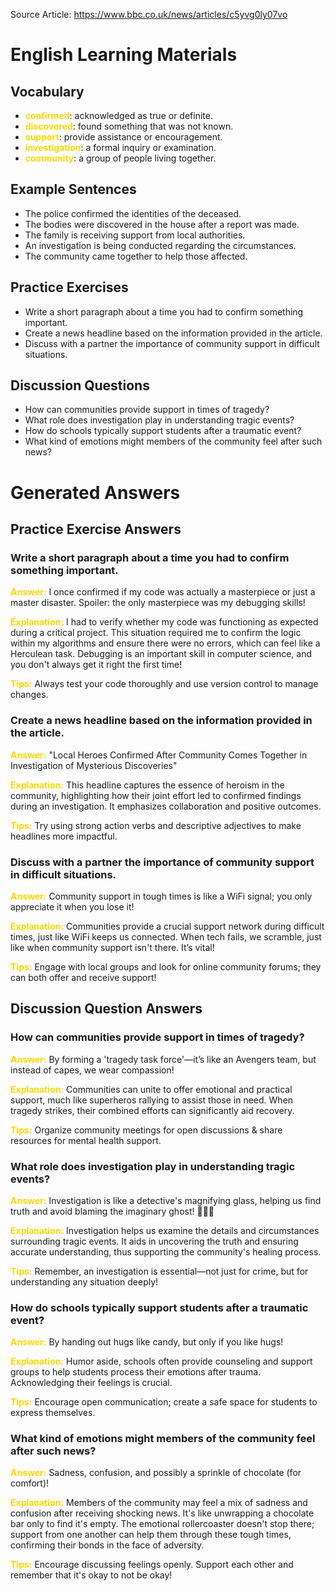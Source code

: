 Source Article: https://www.bbc.co.uk/news/articles/c5yvg0ly07vo

# English Learning Materials
## Vocabulary
- <span style="color: gold">**confirmed**</span>: acknowledged as true or definite.
- <span style="color: gold">**discovered**</span>: found something that was not known.
- <span style="color: gold">**support**</span>: provide assistance or encouragement.
- <span style="color: gold">**investigation**</span>: a formal inquiry or examination.
- <span style="color: gold">**community**</span>: a group of people living together.

## Example Sentences
- The police confirmed the identities of the deceased.
- The bodies were discovered in the house after a report was made.
- The family is receiving support from local authorities.
- An investigation is being conducted regarding the circumstances.
- The community came together to help those affected.

## Practice Exercises
- Write a short paragraph about a time you had to confirm something important.
- Create a news headline based on the information provided in the article.
- Discuss with a partner the importance of community support in difficult situations.

## Discussion Questions
- How can communities provide support in times of tragedy?
- What role does investigation play in understanding tragic events?
- How do schools typically support students after a traumatic event?
- What kind of emotions might members of the community feel after such news?


# Generated Answers

## Practice Exercise Answers

### Write a short paragraph about a time you had to confirm something important.
<span style="color: gold">**Answer:**</span> I once confirmed if my code was actually a masterpiece or just a master disaster. Spoiler: the only masterpiece was my debugging skills!

<span style="color: gold">**Explanation:**</span> I had to verify whether my code was functioning as expected during a critical project. This situation required me to confirm the logic within my algorithms and ensure there were no errors, which can feel like a Herculean task. Debugging is an important skill in computer science, and you don't always get it right the first time!

<span style="color: gold">**Tips:**</span> Always test your code thoroughly and use version control to manage changes.

### Create a news headline based on the information provided in the article.
<span style="color: gold">**Answer:**</span> "Local Heroes Confirmed After Community Comes Together in Investigation of Mysterious Discoveries"

<span style="color: gold">**Explanation:**</span> This headline captures the essence of heroism in the community, highlighting how their joint effort led to confirmed findings during an investigation. It emphasizes collaboration and positive outcomes.

<span style="color: gold">**Tips:**</span> Try using strong action verbs and descriptive adjectives to make headlines more impactful.

### Discuss with a partner the importance of community support in difficult situations.
<span style="color: gold">**Answer:**</span> Community support in tough times is like a WiFi signal; you only appreciate it when you lose it!

<span style="color: gold">**Explanation:**</span> Communities provide a crucial support network during difficult times, just like WiFi keeps us connected. When tech fails, we scramble, just like when community support isn't there. It’s vital!

<span style="color: gold">**Tips:**</span> Engage with local groups and look for online community forums; they can both offer and receive support!

## Discussion Question Answers

### How can communities provide support in times of tragedy?
<span style="color: gold">**Answer:**</span> By forming a 'tragedy task force'—it’s like an Avengers team, but instead of capes, we wear compassion!

<span style="color: gold">**Explanation:**</span> Communities can unite to offer emotional and practical support, much like superheros rallying to assist those in need. When tragedy strikes, their combined efforts can significantly aid recovery.

<span style="color: gold">**Tips:**</span> Organize community meetings for open discussions & share resources for mental health support.

### What role does investigation play in understanding tragic events?
<span style="color: gold">**Answer:**</span> Investigation is like a detective's magnifying glass, helping us find truth and avoid blaming the imaginary ghost! 🎃🕵️‍♂️

<span style="color: gold">**Explanation:**</span> Investigation helps us examine the details and circumstances surrounding tragic events. It aids in uncovering the truth and ensuring accurate understanding, thus supporting the community's healing process.

<span style="color: gold">**Tips:**</span> Remember, an investigation is essential—not just for crime, but for understanding any situation deeply!

### How do schools typically support students after a traumatic event?
<span style="color: gold">**Answer:**</span> By handing out hugs like candy, but only if you like hugs!

<span style="color: gold">**Explanation:**</span> Humor aside, schools often provide counseling and support groups to help students process their emotions after trauma. Acknowledging their feelings is crucial.

<span style="color: gold">**Tips:**</span> Encourage open communication; create a safe space for students to express themselves.

### What kind of emotions might members of the community feel after such news?
<span style="color: gold">**Answer:**</span> Sadness, confusion, and possibly a sprinkle of chocolate (for comfort)!

<span style="color: gold">**Explanation:**</span> Members of the community may feel a mix of sadness and confusion after receiving shocking news. It's like unwrapping a chocolate bar only to find it's empty. The emotional rollercoaster doesn't stop there; support from one another can help them through these tough times, confirming their bonds in the face of adversity.

<span style="color: gold">**Tips:**</span> Encourage discussing feelings openly. Support each other and remember that it's okay to not be okay!